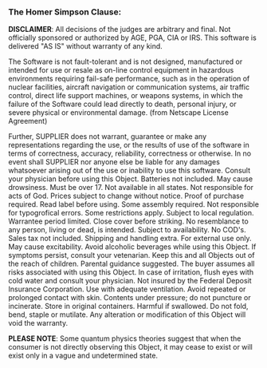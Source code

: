### The Homer Simpson Clause: 
**DISCLAIMER**:  All decisions of the judges are arbitrary and final.  Not officially sponsored or authorized by AGE, PGA, CIA or IRS.  This software is delivered "AS IS" without warranty of any kind.

The Software is not fault-tolerant and is not designed, manufactured or intended for use or resale as on-line control equipment in hazardous environments requiring fail-safe performance, such as in the operation of nuclear facilities, aircraft navigation or communication systems, air traffic control, direct life support machines, or weapons systems, in which the failure of the Software could lead directly to death, personal injury, or severe physical or environmental damage.  (from Netscape License Agreement)

Further, SUPPLIER does not warrant, guarantee or make any representations regarding the use, or the results of use of the software in terms of correctness, accuracy, reliability, correctness or otherwise.  In no event shall SUPPLIER nor anyone else be liable for any damages whatsoever arising out of the use or inability to use this software. Consult your physician before using this Object.  Batteries not included.  May cause drowsiness.  Must be over 17.  Not available in all states.  Not responsible for acts of God.  Prices subject to change without notice.  Proof of purchase required.  Read label before using.  Some assembly required.  Not responsible for typogrofical errors.  Some restrictions apply.  Subject to local regulation.  Warrantee period limited.  Close cover before striking.  No resemblance to any person, living or dead, is intended.  Subject to availability.  No COD's.  Sales tax not included.  Shipping and handling extra.  For external use only.  May cause excitability.  Avoid alcoholic beverages while using this Object.  If symptoms persist, consult your vetenarian.  Keep this and all Objects out of the reach of children.  Parental guidance suggested.  The buyer assumes all risks associated with using this Object.  In case of irritation, flush eyes with cold water and consult your physician.  Not insured by the Federal Deposit Insurance Corporation.  Use with adequate ventilation.  Avoid repeated or prolonged contact with skin.  Contents under pressure; do not puncture or incinerate.  Store in original containers.  Harmful if swallowed.  Do not fold, bend, staple or mutilate.  Any alteration or modification of this Object will void the warranty.

**PLEASE NOTE**: Some quantum physics theories suggest that when the consumer is not directly observing this Object, it may cease to exist or will exist only in a vague and undetermined state.
